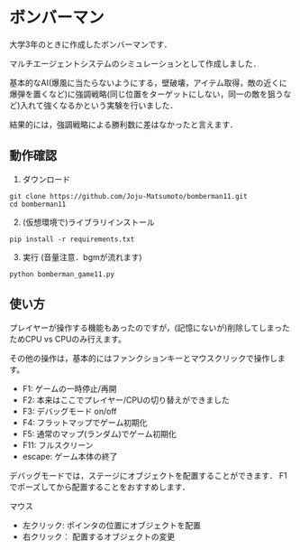 # ボンバーマン
大学3年のときに作成したボンバーマンです．

マルチエージェントシステムのシミュレーションとして作成しました．

基本的なAI(爆風に当たらないようにする，壁破壊，アイテム取得，敵の近くに爆弾を置くなど)に強調戦略(同じ位置をターゲットにしない，同一の敵を狙うなど)入れて強くなるかという実験を行いました．

結果的には，強調戦略による勝利数に差はなかったと言えます．

## 動作確認

1. ダウンロード
```
git clone https://github.com/Joju-Matsumoto/bomberman11.git
cd bomberman11
```
2. (仮想環境で)ライブラリインストール
```
pip install -r requirements.txt
```

3. 実行 (音量注意．bgmが流れます)
```
python bomberman_game11.py
```

## 使い方
プレイヤーが操作する機能もあったのですが，(記憶にないが)削除してしまったためCPU vs CPUのみ行えます。

その他の操作は，基本的にはファンクションキーとマウスクリックで操作します。
- F1: ゲームの一時停止/再開
- F2: 本来はここでプレイヤー/CPUの切り替えができました
- F3: デバッグモード on/off
- F4: フラットマップでゲーム初期化
- F5: 通常のマップ(ランダム)でゲーム初期化
- F11: フルスクリーン
- escape: ゲーム本体の終了

デバッグモードでは，ステージにオブジェクトを配置することができます．
F1でポーズしてから配置することをおすすめします．

マウス
- 左クリック: ポインタの位置にオブジェクトを配置
- 右クリック： 配置するオブジェクトの変更
